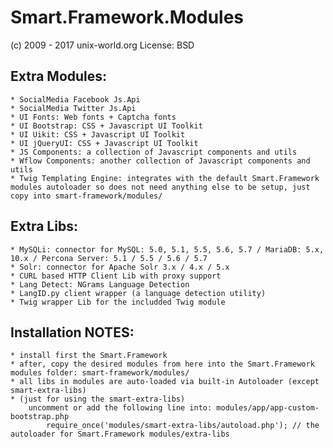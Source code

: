 # Smart.Framework.Modules
(c) 2009 - 2017 unix-world.org
License: BSD

## Extra Modules:
	* SocialMedia Facebook Js.Api
	* SocialMedia Twitter Js.Api
	* UI Fonts: Web fonts + Captcha fonts
	* UI Bootstrap: CSS + Javascript UI Toolkit
	* UI Uikit: CSS + Javascript UI Toolkit
	* UI jQueryUI: CSS + Javascript UI Toolkit
	* JS Components: a collection of Javascript components and utils
	* Wflow Components: another collection of Javascript components and utils
	* Twig Templating Engine: integrates with the default Smart.Framework modules autoloader so does not need anything else to be setup, just copy into smart-framework/modules/

## Extra Libs:
	* MySQLi: connector for MySQL: 5.0, 5.1, 5.5, 5.6, 5.7 / MariaDB: 5.x, 10.x / Percona Server: 5.1 / 5.5 / 5.6 / 5.7
	* Solr: connector for Apache Solr 3.x / 4.x / 5.x
	* CURL based HTTP Client Lib with proxy support
	* Lang Detect: NGrams Language Detection
	* LangID.py client wrapper (a language detection utility)
	* Twig wrapper Lib for the includded Twig module

## Installation NOTES:
	* install first the Smart.Framework
	* after, copy the desired modules from here into the Smart.Framework modules folder: smart-framework/modules/
	* all libs in modules are auto-loaded via built-in Autoloader (except smart-extra-libs)
	* (just for using the smart-extra-libs)
		uncomment or add the following line into: modules/app/app-custom-bootstrap.php
			require_once('modules/smart-extra-libs/autoload.php'); // the autoloader for Smart.Framework modules/extra-libs

